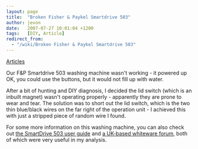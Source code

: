 ```yaml
---
layout: page
title:  "Broken Fisher & Paykel Smartdrive 503"
author: jevon
date:   2007-07-27 10:01:04 +1200
tags:   [DIY, Article]
redirect_from:
  - "/wiki/Broken Fisher & Paykel Smartdrive 503"
---
```


[Articles](Articles.md)

Our F&P Smartdrive 503 washing machine wasn't working - it powered up OK, you could use the buttons, but it would not fill up with water.

After a bit of hunting and DIY diagnosis, I decided the lid switch (which is an inbuilt magnet) wasn't operating properly - apparently they are prone to wear and tear. The solution was to short out the lid switch, which is the two thin blue/black wires on the far right of the operation unit - I achieved this with just a stripped piece of random wire I found.

For some more information on this washing machine, you can also check out <a href="http://www.fp.co.nz/admin/pdfs/pdf_usecares/425983_aw_uc.pdf">the SmartDrive 503 user guide</a> and <a href="http://www.ukwhitegoods.co.uk/modules.php?name=Forums&file=viewtopic&t=14362">a UK-based whiteware forum</a>, both of which were very useful in my analysis.
